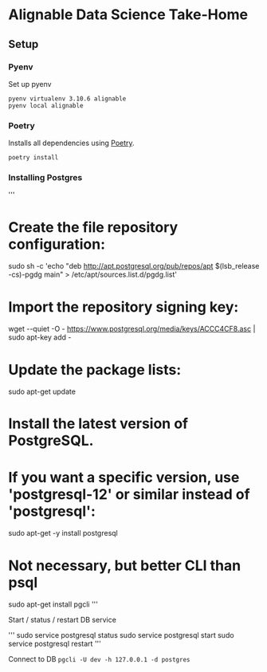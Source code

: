 # Alignable Data Science Take-Home




## Setup

### Pyenv

Set up pyenv

```
pyenv virtualenv 3.10.6 alignable
pyenv local alignable
```


### Poetry
Installs all dependencies using [Poetry](https://python-poetry.org/docs/).

```
poetry install
```




### Installing Postgres

'''
# Create the file repository configuration:
sudo sh -c 'echo "deb http://apt.postgresql.org/pub/repos/apt $(lsb_release -cs)-pgdg main" > /etc/apt/sources.list.d/pgdg.list'

# Import the repository signing key:
wget --quiet -O - https://www.postgresql.org/media/keys/ACCC4CF8.asc | sudo apt-key add -

# Update the package lists:
sudo apt-get update

# Install the latest version of PostgreSQL.
# If you want a specific version, use 'postgresql-12' or similar instead of 'postgresql':
sudo apt-get -y install postgresql

# Not necessary, but better CLI than psql
sudo apt-get install pgcli
'''

Start / status / restart DB service

'''
sudo service postgresql status
sudo service postgresql start
sudo service postgresql restart
'''

Connect to DB
`pgcli -U dev -h 127.0.0.1 -d postgres`



